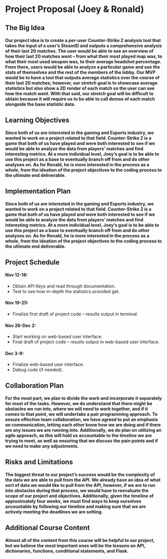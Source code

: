 # Project Proposal (Joey & Ronald)

## The Big Idea
#### Our project idea is to create a per-user Counter-Strike 2 analysis tool that takes the input of a user’s SteamID and outputs a comprehensive analysis of their last 20 matches. The user would be able to see an overview of how their last 20 matches went – from what their most played map was, to what their most used weapon was, to their average headshot percentage. From there, users would be able to analyze a particular game and see the stats of themselves and the rest of the members of the lobby. Our MVP would be to have a tool that outputs average statistics over the course of their last 20 matches; however, our stretch goal is to showcase average statistics but also show a 2D render of each match so the user can see how the match went. With that said, our stretch goal will be difficult to obtain because it will require us to be able to call demos of each match alongside the base statistic data. 

## Learning Objectives
#### Since both of us are interested in the gaming and Esports industry, we wanted to work on a project related to that field. Counter-Strike 2 is a game that both of us have played and were both interested to see if we would be able to analyze the data from players’ matches and find interesting metrics. At a more individual level, Joey’s goal is to be able to use this project as a base to eventually branch off from and do other analyses on. As for Ronald, he is more interested in the process as a whole, from the ideation of the project objectives to the coding process to the ultimate end deliverable. 

## Implementation Plan
#### Since both of us are interested in the gaming and Esports industry, we wanted to work on a project related to that field. Counter-Strike 2 is a game that both of us have played and were both interested to see if we would be able to analyze the data from players’ matches and find interesting metrics. At a more individual level, Joey’s goal is to be able to use this project as a base to eventually branch off from and do other analyses on. As for Ronald, he is more interested in the process as a whole, from the ideation of the project objectives to the coding process to the ultimate end deliverable. 

## Project Schedule
#### Nov 12-18:  
+ Obtain API Keys and read through documentation. 
+ Test to see how in-depth the statistics provided get. 

#### Nov 19-25: 
+ Finalize first draft of project code – results output in terminal. 

#### Nov 26-Dec 2:  
+ Start working on web-based user interface. 
+ Final draft of project code – results output in web-based user interface. 

#### Dec 3-9: 
+ Finalize web-based user interface. 
+ Debug code (if needed). 

## Collaboration Plan
#### For the most part, we plan to divide the work and incorporate it separately for most of the tasks. However, we do understand that there might be obstacles we run into, where we will need to work together, and if it comes to that point, we will undertake a pair programming approach. To ensure effective team collaboration, we have agreed to put an emphasis on communication, letting each other know how we are doing and if there are any issues we are running into. Additionally, we do plan on utilizing an agile approach, as this will hold us accountable to the timeline we are trying to meet, as well as ensuring that we discuss the pain points and if we need to make any adjustments. 

## Risks and Limitations
#### The biggest threat to our project’s success would be the complexity of the data we are able to pull from the API. We already have an idea of what sort of data we would like to pull from the API, however, if we are to run into obstacles during that process, we would have to reevaluate the scope of our project and objectives. Additionally, given the timeline of approximately four weeks, we must find ways to keep ourselves accountable by following our timeline and making sure that we are actively meeting the deadlines we are setting. 

## Additional Course Content
#### Almost all of the content from this course will be helpful to our project, but we believe the most important ones will be the lessons on API, dictionaries, functions, conditional statements, and Flask.  